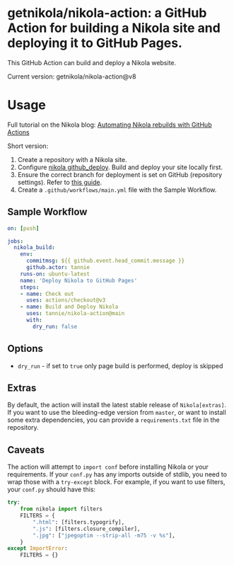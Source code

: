 # getnikola/nikola-action: a GitHub Action for building a Nikola site and deploying it to GitHub Pages.

This GitHub Action can build and deploy a Nikola website.

Current version: getnikola/nikola-action@v8

# Usage

Full tutorial on the Nikola blog: [Automating Nikola rebuilds with GitHub Actions](https://getnikola.com/blog/automating-nikola-rebuilds-with-github-actions.html)

Short version:

1. Create a repository with a Nikola site.
2. Configure [nikola github_deploy](https://getnikola.com/handbook.html#deploying-to-github). Build and deploy your site locally first.
3. Ensure the correct branch for deployment is set on GitHub (repository settings). Refer to [this guide](https://github.com/peaceiris/actions-gh-pages#%EF%B8%8F-first-deployment-with-github_token).
4. Create a `.github/workflows/main.yml` file with the Sample Workflow.

## Sample Workflow

```yml
on: [push]

jobs:
  nikola_build:
    env:
      commitmsg: ${{ github.event.head_commit.message }}
      github.actor: tannie
    runs-on: ubuntu-latest
    name: 'Deploy Nikola to GitHub Pages'
    steps:
    - name: Check out
      uses: actions/checkout@v3
    - name: Build and Deploy Nikola
      uses: tannie/nikola-action@main
      with:
        dry_run: false
```

## Options

- `dry_run` - if set to `true` only page build is performed, deploy is skipped

## Extras

By default, the action will install the latest stable release of `Nikola[extras]`. If you want to use the bleeding-edge version from `master`, or want to install some extra dependencies, you can provide a `requirements.txt` file in the repository.

## Caveats

The action will attempt to `import conf` before installing Nikola or your requirements. If your `conf.py` has any imports outside of stdlib, you need to wrap those with a `try-except` block. For example, if you want to use filters, your `conf.py` should have this:

```py
try:
    from nikola import filters
    FILTERS = {
        ".html": [filters.typogrify],
        ".js": [filters.closure_compiler],
        ".jpg": ["jpegoptim --strip-all -m75 -v %s"],
    }
except ImportError:
    FILTERS = {}
```
